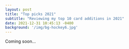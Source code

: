 ```yaml
---
layout: post
title: "Top picks 2021"
subtitle: "Reviewing my top 10 card additions in 2021"
date: 2021-12-31 10:45:13 -0400
background: '/img/bg-hockey6.jpg'
---
```


Coming soon...
